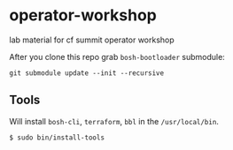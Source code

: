 # operator-workshop

lab material for cf summit operator workshop

After you clone this repo grab `bosh-bootloader` submodule:

```
git submodule update --init --recursive
```

## Tools

Will install `bosh-cli`, `terraform`, `bbl` in the `/usr/local/bin`.

```
$ sudo bin/install-tools
```

